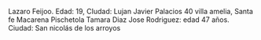 Lazaro Feijoo. Edad: 19, CIudad: Lujan
Javier Palacios 40 villa amelia, Santa fe
Macarena Pischetola
Tamara Diaz
Jose Rodriguez: edad 47 años. Ciudad: San nicolás de los arroyos